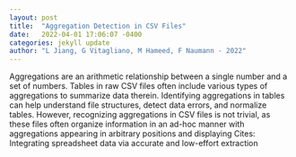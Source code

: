 ```yaml
---
layout: post
title:  "Aggregation Detection in CSV Files"
date:   2022-04-01 17:06:07 -0400
categories: jekyll update
author: "L Jiang, G Vitagliano, M Hameed, F Naumann - 2022"
---
```

Aggregations are an arithmetic relationship between a single number and a set of numbers. Tables in raw CSV files often include various types of aggregations to summarize data therein. Identifying aggregations in tables can help understand file structures, detect data errors, and normalize tables. However, recognizing aggregations in CSV files is not trivial, as these files often organize information in an ad-hoc manner with aggregations appearing in arbitrary positions and displaying Cites: Integrating spreadsheet data via accurate and low-effort extraction